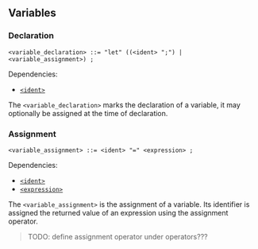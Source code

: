 ## Variables

### Declaration

```ebnf
<variable_declaration> ::= "let" ((<ident> ";") | <variable_assignment>) ;
```

Dependencies:

- [`<ident>`](./identifiers.md)

The `<variable_declaration>` marks the declaration of a variable, it may optionally be assigned at
the time of declaration.

### Assignment

```ebnf
<variable_assignment> ::= <ident> "=" <expression> ;
```

Dependencies:

- [`<ident>`](./identifiers.md)
- [`<expression>`](./expressions.md)

The `<variable_assignment>` is the assignment of a variable. Its identifier is assigned the returned
value of an expression using the assignment operator.

> TODO: define assignment operator under operators???
